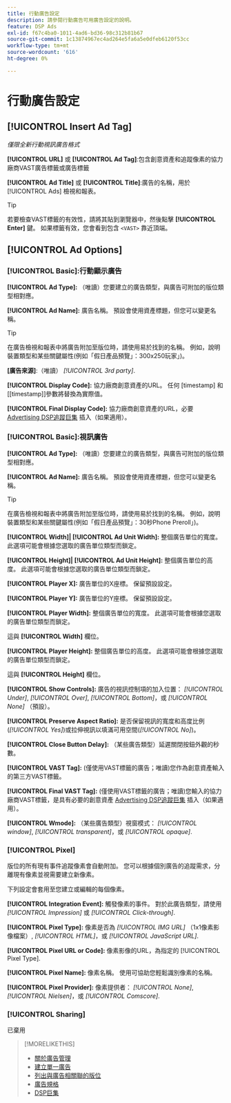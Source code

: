 ```yaml
---
title: 行動廣告設定
description: 請參閱行動廣告可用廣告設定的說明。
feature: DSP Ads
exl-id: f67c4ba0-1011-4ad6-bd36-98c312b81b67
source-git-commit: 1c13874967ec4ad264e5fa6a5e0dfeb6120f53cc
workflow-type: tm+mt
source-wordcount: '616'
ht-degree: 0%

---
```


# 行動廣告設定

## [!UICONTROL Insert Ad Tag]

*僅限全新行動視訊廣告格式*

**[!UICONTROL URL]** 或 **[!UICONTROL Ad Tag]**:包含創意資產和追蹤像素的協力廠商VAST廣告標籤或廣告標籤

**[!UICONTROL Ad Title]** 或 **[!UICONTROL Title]**:廣告的名稱，用於 [!UICONTROL Ads] 檢視和報表。

>[!TIP]
>
> 若要檢查VAST標籤的有效性，請將其貼到瀏覽器中，然後點擊 **[!UICONTROL Enter]** 鍵。 如果標籤有效，您會看到包含 `<VAST>` 靠近頂端。

## [!UICONTROL Ad Options]

### [!UICONTROL Basic]:行動顯示廣告

**[!UICONTROL Ad Type]:** （唯讀）您要建立的廣告類型，與廣告可附加的版位類型相對應。

**[!UICONTROL Ad Name]:** 廣告名稱。 預設會使用資產標題，但您可以變更名稱。

>[!TIP]
>
> 在廣告檢視和報表中將廣告附加至版位時，請使用易於找到的名稱。 例如，說明裝置類型和某些關鍵屬性(例如「假日產品預覽」：300x250玩家」)。

**\[廣告來源\]**:（唯讀） *[!UICONTROL 3rd party]*.

**[!UICONTROL Display Code]:** 協力廠商創意資產的URL。 任何 [timestamp] 和[[timestamp]]參數將替換為實際值。

**[!UICONTROL Final Display Code]:** 協力廠商創意資產的URL，必要 [Advertising DSP追蹤巨集](/help/dsp/campaign-management/macros.md) 插入（如果適用）。

### [!UICONTROL Basic]:視訊廣告

**[!UICONTROL Ad Type]:** （唯讀）您要建立的廣告類型，與廣告可附加的版位類型相對應。

**[!UICONTROL Ad Name]:** 廣告名稱。 預設會使用資產標題，但您可以變更名稱。

>[!TIP]
>
> 在廣告檢視和報表中將廣告附加至版位時，請使用易於找到的名稱。 例如，說明裝置類型和某些關鍵屬性(例如「假日產品預覽」：30秒Phone Preroll」)。

**[!UICONTROL Width]| [!UICONTROL Ad Unit Width]:** 整個廣告單位的寬度。 此選項可能會根據您選取的廣告單位類型而鎖定。

**[!UICONTROL Height]| [!UICONTROL Ad Unit Height]:** 整個廣告單位的高度。 此選項可能會根據您選取的廣告單位類型而鎖定。

**[!UICONTROL Player X]:** 廣告單位的X座標。 保留預設設定。

**[!UICONTROL Player Y]:** 廣告單位的Y座標。 保留預設設定。

**[!UICONTROL Player Width]:** 整個廣告單位的寬度。 此選項可能會根據您選取的廣告單位類型而鎖定。

這與 **[!UICONTROL Width]** 欄位。

**[!UICONTROL Player Height]:** 整個廣告單位的高度。 此選項可能會根據您選取的廣告單位類型而鎖定。

這與 **[!UICONTROL Height]** 欄位。

**[!UICONTROL Show Controls]:** 廣告的視訊控制項的加入位置： *[!UICONTROL Under]*, *[!UICONTROL Over]*, *[!UICONTROL Bottom]*，或 *[!UICONTROL None]* （預設）。

**[!UICONTROL Preserve Aspect Ratio]:** 是否保留視訊的寬度和高度比例(*[!UICONTROL Yes]*)或拉伸視訊以填滿可用空間(*[!UICONTROL No]*)。

**[!UICONTROL Close Button Delay]:** （某些廣告類型）延遲關閉按鈕外觀的秒數。

**[!UICONTROL VAST Tag]:** (僅使用VAST標籤的廣告；唯讀)您作為創意資產輸入的第三方VAST標籤。

**[!UICONTROL Final VAST Tag]:** (僅使用VAST標籤的廣告；唯讀)您輸入的協力廠商VAST標籤，是具有必要的創意資產 [Advertising DSP追蹤巨集](/help/dsp/campaign-management/macros.md) 插入（如果適用）。

**[!UICONTROL Wmode]:** （某些廣告類型）視窗模式： *[!UICONTROL window]*, *[!UICONTROL transparent]*，或 *[!UICONTROL opaque]*.

### [!UICONTROL Pixel]

版位的所有現有事件追蹤像素會自動附加。 您可以根據個別廣告的追蹤需求，分離現有像素並視需要建立新像素。

下列設定會套用至您建立或編輯的每個像素。

**[!UICONTROL Integration Event]:** 觸發像素的事件。 對於此廣告類型，請使用 *[!UICONTROL Impression]* 或 *[!UICONTROL Click-through]*.

**[!UICONTROL Pixel Type]:** 像素是否為 *[!UICONTROL IMG URL]* （1x1像素影像檔案）, *[!UICONTROL HTML]*，或 *[!UICONTROL JavaScript URL]*.

**[!UICONTROL Pixel URL or Code]:** 像素影像的URL，為指定的 [!UICONTROL Pixel Type].

**[!UICONTROL Pixel Name]:** 像素名稱。 使用可協助您輕鬆識別像素的名稱。

**[!UICONTROL Pixel Provider]:** 像素提供者： *[!UICONTROL None]*, *[!UICONTROL Nielsen]*，或 *[!UICONTROL Comscore]*.

### [!UICONTROL Sharing]

已棄用

>[!MORELIKETHIS]
>
>* [關於廣告管理](ad-about.md)
>* [建立單一廣告](ad-create.md)
>* [列出與廣告相關聯的版位](/help/dsp/campaign-management/ads/ad-list-placements.md)
>* [廣告規格](ad-specs.md)
>* [DSP巨集](/help/dsp/campaign-management/macros.md)

